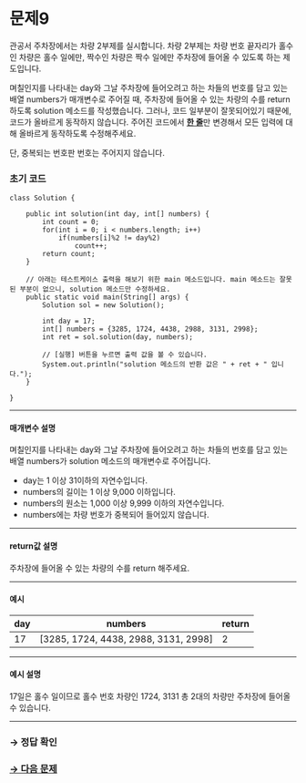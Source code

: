# 문제9

관공서 주차장에서는 차량 2부제를 실시합니다. 차량 2부제는 차량 번호 끝자리가 홀수인 차량은 홀수 일에만, 짝수인 차량은 짝수 일에만 주차장에 들어올 수 있도록 하는 제도입니다.

며칠인지를 나타내는 day와 그날 주차장에 들어오려고 하는 차들의 번호를 담고 있는 배열 numbers가 매개변수로 주어질 때, 주차장에 들어올 수 있는 차량의 수를 return 하도록 solution 메소드를 작성했습니다. 그러나, 코드 일부분이 잘못되어있기 때문에, 코드가 올바르게 동작하지 않습니다. 주어진 코드에서 <u>**한 줄**</u>만 변경해서 모든 입력에 대해 올바르게 동작하도록 수정해주세요.

단, 중복되는 번호판 번호는 주어지지 않습니다.

### 초기 코드

```
class Solution {

    public int solution(int day, int[] numbers) {
        int count = 0;
        for(int i = 0; i < numbers.length; i++) 
        	if(numbers[i]%2 != day%2)
    			count++;
        return count;
    }
    
    // 아래는 테스트케이스 출력을 해보기 위한 main 메소드입니다. main 메소드는 잘못된 부분이 없으니, solution 메소드만 수정하세요.
    public static void main(String[] args) {
        Solution sol = new Solution();
        
        int day = 17;
        int[] numbers = {3285, 1724, 4438, 2988, 3131, 2998};
        int ret = sol.solution(day, numbers);
    
        // [실행] 버튼을 누르면 출력 값을 볼 수 있습니다.
        System.out.println("solution 메소드의 반환 값은 " + ret + " 입니다.");
    }
    
}
```

---

#### 매개변수 설명
며칠인지를 나타내는 day와 그날 주차장에 들어오려고 하는 차들의 번호를 담고 있는 배열 numbers가 solution 메소드의 매개변수로 주어집니다.

* day는 1 이상 31이하의 자연수입니다.
* numbers의 길이는 1 이상 9,000 이하입니다.
* numbers의 원소는 1,000 이상 9,999 이하의 자연수입니다.
* numbers에는 차량 번호가 중복되어 들어있지 않습니다.

---

#### return값 설명
주차장에 들어올 수 있는 차량의 수를 return 해주세요.

---

#### 예시

| day | numbers | return |
|---|---|---|
| 17 | [3285, 1724, 4438, 2988, 3131, 2998] | 2 |

---

#### 예시 설명
17일은 홀수 일이므로 홀수 번호 차량인 1724, 3131 총 2대의 차량만 주차장에 들어올 수 있습니다.

---

### → 정답 확인

### [→ 다음 문제](https://github.com/tnehf18/cosPro/blob/main/java/ex_2nd/ex_2nd_03/no_10/desc_10.md "cosPro 2급 Java 3차 10번 문제")
